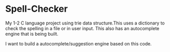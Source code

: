 # Spell-Checker
My 1-2 C language project using trie data structure.This uses a dictionary to check the spelling in a file or in user input.
This also has an autocomplete engine that is being built.

I want to build a autocomplete/suggestion engine based on this code.

